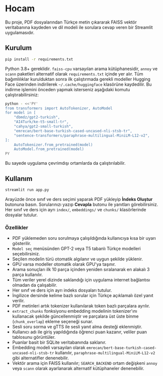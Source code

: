 # Hocam

Bu proje, PDF dosyalarından Türkçe metin çıkararak FAISS vektör veritabanına kaydeden ve dil modeli ile sorulara cevap veren bir Streamlit uygulamasıdır.

## Kurulum

```bash
pip install -r requirements.txt
```

Python 3.8+ gereklidir. `faiss-cpu` varsayılan arama kütüphanesidir, `annoy` ve `scann` paketleri alternatif olarak `requirements.txt` içinde yer alır.
Tüm bağımlılıklar kurulduktan sonra ilk çalıştırmada gerekli modeller Hugging Face üzerinden indirilerek `~/.cache/huggingface` klasörüne kaydedilir. Bu indirme işlemini önceden yapmak isterseniz aşağıdaki komutu çalıştırabilirsiniz:

```bash
python - <<'PY'
from transformers import AutoTokenizer, AutoModel
for model in [
    "dbmdz/gpt2-turkish",
    "AI4Turk/ke-t5-small-tr",
    "cahya/gpt2-small-turkish",
    "emrecan/bert-base-turkish-cased-uncased-nli-stsb-tr",
    "sentence-transformers/paraphrase-multilingual-MiniLM-L12-v2",
]:
    AutoTokenizer.from_pretrained(model)
    AutoModel.from_pretrained(model)
PY
```

Bu sayede uygulama çevrimdışı ortamlarda da çalıştırılabilir.

## Kullanım

```bash
streamlit run app.py
```

Arayüzde önce sınıf ve ders seçimi yaparak PDF yükleyip **İndeks Oluştur** butonuna basın. Sorularınızı yazıp **Cevapla** butonu ile yanıtları görebilirsiniz. Her sınıf ve ders için ayrı `index/`, `embeddings/` ve `chunks/` klasörlerinde dosyalar tutulur.

### Özellikler

- PDF yüklemeden soru sorulmaya çalışıldığında kullanıcıya kısa bir uyarı gösterilir.
- `Model seç` menüsünden GPT-2 veya T5 tabanlı Türkçe modelleri seçebilirsiniz.
- Seçilen modelin türü otomatik algılanır ve uygun şekilde yüklenir.
- GPU varsa modeller otomatik olarak GPU'ya taşınır.
- Arama sonuçları ilk 10 parça içinden yeniden sıralanarak en alakalı 3 parça kullanılır.
- Tüm veriler yerel dizinde saklandığı için uygulama internet bağlantısı olmadan da çalışabilir.
- Her sınıf ve ders için ayrı indeks dosyaları tutulur.
- İngilizce dersinde kelime bazlı sorular için Türkçe açıklamalı özel yanıt verilir.
- PDF metinleri artık tokenizer kullanılarak token bazlı parçalara ayrılır.
- ``extract_chunks`` fonksiyonu embedding modelinin tokenizer'ını
  kullanacak şekilde güncellenmiştir ve parçalara üst üste binme
  (``chunk_overlap``) ekleme seçeneği sunar.
- Sesli soru sorma ve gTTS ile sesli yanıt alma desteği eklenmiştir.
- Kullanıcı adı ile giriş yapıldığında öğrenci puan kazanır, veliler puan tablosunu görüntüler.
- Puanlar basit bir SQLite veritabanında saklanır.
- Embedding modeli varsayılan olarak `emrecan/bert-base-turkish-cased-uncased-nli-stsb-tr` kullanılır, `paraphrase-multilingual-MiniLM-L12-v2` gibi alternatifler denenebilir.
- Vektör arama için FAISS kullanılır; `SEARCH_BACKEND` ortam değişkeni `annoy` veya `scann` olarak ayarlanarak alternatif kütüphaneler denenebilir.
